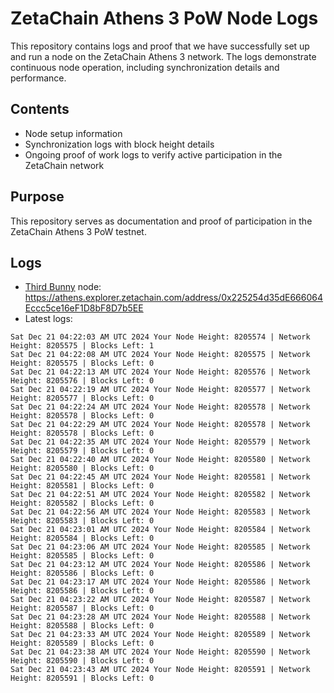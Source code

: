 # ZetaChain Athens 3 PoW Node Logs
This repository contains logs and proof that we have successfully set up and run a node on the ZetaChain Athens 3 network. The logs demonstrate continuous node operation, including synchronization details and performance.

## Contents
- Node setup information
- Synchronization logs with block height details
- Ongoing proof of work logs to verify active participation in the ZetaChain network

## Purpose
This repository serves as documentation and proof of participation in the ZetaChain Athens 3 PoW testnet.

## Logs

- [Third Bunny](https://thirdbunny.xyz/) node: https://athens.explorer.zetachain.com/address/0x225254d35dE666064Eccc5ce16eF1D8bF8D7b5EE
- Latest logs:
```
Sat Dec 21 04:22:03 AM UTC 2024 Your Node Height: 8205574 | Network Height: 8205575 | Blocks Left: 1
Sat Dec 21 04:22:08 AM UTC 2024 Your Node Height: 8205575 | Network Height: 8205575 | Blocks Left: 0
Sat Dec 21 04:22:13 AM UTC 2024 Your Node Height: 8205576 | Network Height: 8205576 | Blocks Left: 0
Sat Dec 21 04:22:19 AM UTC 2024 Your Node Height: 8205577 | Network Height: 8205577 | Blocks Left: 0
Sat Dec 21 04:22:24 AM UTC 2024 Your Node Height: 8205578 | Network Height: 8205578 | Blocks Left: 0
Sat Dec 21 04:22:29 AM UTC 2024 Your Node Height: 8205578 | Network Height: 8205578 | Blocks Left: 0
Sat Dec 21 04:22:35 AM UTC 2024 Your Node Height: 8205579 | Network Height: 8205579 | Blocks Left: 0
Sat Dec 21 04:22:40 AM UTC 2024 Your Node Height: 8205580 | Network Height: 8205580 | Blocks Left: 0
Sat Dec 21 04:22:45 AM UTC 2024 Your Node Height: 8205581 | Network Height: 8205581 | Blocks Left: 0
Sat Dec 21 04:22:51 AM UTC 2024 Your Node Height: 8205582 | Network Height: 8205582 | Blocks Left: 0
Sat Dec 21 04:22:56 AM UTC 2024 Your Node Height: 8205583 | Network Height: 8205583 | Blocks Left: 0
Sat Dec 21 04:23:01 AM UTC 2024 Your Node Height: 8205584 | Network Height: 8205584 | Blocks Left: 0
Sat Dec 21 04:23:06 AM UTC 2024 Your Node Height: 8205585 | Network Height: 8205585 | Blocks Left: 0
Sat Dec 21 04:23:12 AM UTC 2024 Your Node Height: 8205586 | Network Height: 8205586 | Blocks Left: 0
Sat Dec 21 04:23:17 AM UTC 2024 Your Node Height: 8205586 | Network Height: 8205586 | Blocks Left: 0
Sat Dec 21 04:23:22 AM UTC 2024 Your Node Height: 8205587 | Network Height: 8205587 | Blocks Left: 0
Sat Dec 21 04:23:28 AM UTC 2024 Your Node Height: 8205588 | Network Height: 8205588 | Blocks Left: 0
Sat Dec 21 04:23:33 AM UTC 2024 Your Node Height: 8205589 | Network Height: 8205589 | Blocks Left: 0
Sat Dec 21 04:23:38 AM UTC 2024 Your Node Height: 8205590 | Network Height: 8205590 | Blocks Left: 0
Sat Dec 21 04:23:43 AM UTC 2024 Your Node Height: 8205591 | Network Height: 8205591 | Blocks Left: 0
```

